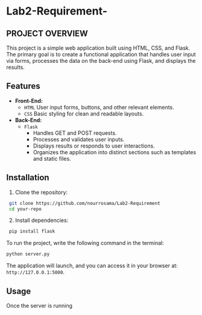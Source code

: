# Lab2-Requirement-
## PROJECT OVERVIEW
This project is a simple web application built using HTML, CSS, and Flask. The primary goal is to create a functional application that handles user input via forms, processes the data on the back-end using Flask, and displays the results.

## Features
- **Front-End:**
  - `HTML` User input forms, buttons, and other relevant elements.
  - `CSS` Basic styling for clean and readable layouts.
- **Back-End:**
  - `Flask`
      - Handles GET and POST requests.
      - Processes and validates user inputs.
      - Displays results or responds to user interactions.
      - Organizes the application into distinct sections such as templates and static files.

## Installation 
1. Clone the repository:
```bash
 git clone https://github.com/nourrosama/Lab2-Requirement
 cd your-repo
```

2. Install dependencies:
```bash
 pip install flask
 ```
  To run the project, write the following command in the terminal:
```bash
python server.py
```
  The application will launch, and you can access it in your browser at: `http://127.0.0.1:5000`.
## Usage
Once the server is running
